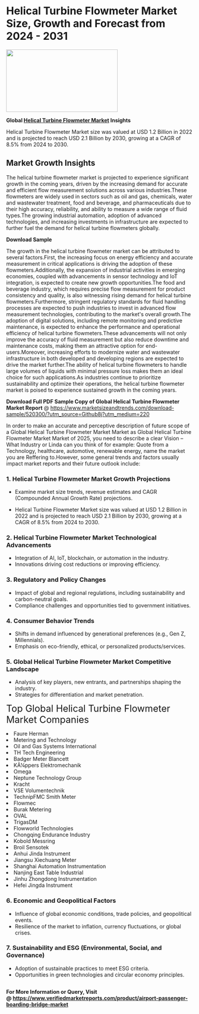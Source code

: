 <H1>Helical Turbine Flowmeter Market Size, Growth and Forecast from 2024 - 2031</H1><img class="aligncenter size-medium wp-image-584254" src="https://thirdeyenews.in/wp-content/uploads/2024/09/Global-Market-Research-300x168.jpeg" alt="" width="300" height="168" /><p><strong>Global&nbsp;<a href="https://www.marketsizeandtrends.com/download-sample/520300/?utm_source=Github8j?utm_medium=220">Helical Turbine Flowmeter Market</a> Insights</strong></p><p>Helical Turbine Flowmeter Market size was valued at USD 1.2 Billion in 2022 and is projected to reach USD 2.1 Billion by 2030, growing at a CAGR of 8.5% from 2024 to 2030.</p><p><h2>Market Growth Insights</h2> <p>The helical turbine flowmeter market is projected to experience significant growth in the coming years, driven by the increasing demand for accurate and efficient flow measurement solutions across various industries.These flowmeters are widely used in sectors such as oil and gas, chemicals, water and wastewater treatment, food and beverage, and pharmaceuticals due to their high accuracy, reliability, and ability to measure a wide range of fluid types.The growing industrial automation, adoption of advanced technologies, and increasing investments in infrastructure are expected to further fuel the demand for helical turbine flowmeters globally.</p> <p><strong>Download Sample</strong></p> <p>The growth in the helical turbine flowmeter market can be attributed to several factors.First, the increasing focus on energy efficiency and accurate measurement in critical applications is driving the adoption of these flowmeters.Additionally, the expansion of industrial activities in emerging economies, coupled with advancements in sensor technology and IoT integration, is expected to create new growth opportunities.The food and beverage industry, which requires precise flow measurement for product consistency and quality, is also witnessing rising demand for helical turbine flowmeters.Furthermore, stringent regulatory standards for fluid handling processes are expected to push industries to invest in advanced flow measurement technologies, contributing to the market's overall growth.The adoption of digital solutions, including remote monitoring and predictive maintenance, is expected to enhance the performance and operational efficiency of helical turbine flowmeters.These advancements will not only improve the accuracy of fluid measurement but also reduce downtime and maintenance costs, making them an attractive option for end-users.Moreover, increasing efforts to modernize water and wastewater infrastructure in both developed and developing regions are expected to drive the market further.The ability of helical turbine flowmeters to handle large volumes of liquids with minimal pressure loss makes them an ideal choice for such applications.As industries continue to prioritize sustainability and optimize their operations, the helical turbine flowmeter market is poised to experience sustained growth in the coming years.<p><span class=""><strong>Download Full PDF Sample Copy of Global Helical Turbine Flowmeter Market Report</strong> @ <a href="https://www.marketsizeandtrends.com/download-sample/520300/?utm_source=Github8j?utm_medium=220" target="_blank">https://www.marketsizeandtrends.com/download-sample/520300/?utm_source=Github8j?utm_medium=220</a></span></p><p>In order to make an accurate and perceptive description of future scope of a Global&nbsp;Helical Turbine Flowmeter Market Market as Global&nbsp;Helical Turbine Flowmeter Market Market of 2025, you need to describe a clear Vision &ndash; What Industry or Linda can you think of for example: Quote from a Technology, healthcare, automotive, renewable energy, name the market you are Reffering to.However, some general trends and factors usually impact market reports and their future outlook include:</p><h3>1.&nbsp;<strong>Helical Turbine Flowmeter Market Growth Projections</strong></h3><ul><li>Examine market size trends, revenue estimates and CAGR (Compounded Annual Growth Rate) projections.</li><li><p>Helical Turbine Flowmeter Market size was valued at USD 1.2 Billion in 2022 and is projected to reach USD 2.1 Billion by 2030, growing at a CAGR of 8.5% from 2024 to 2030.</p></li></ul><h3>2.&nbsp;<strong>Helical Turbine Flowmeter Market Technological Advancements</strong></h3><ul><li>Integration of AI, IoT, blockchain, or automation in the industry.</li><li>Innovations driving cost reductions or improving efficiency.</li></ul><h3>3.&nbsp;<strong>Regulatory and Policy Changes</strong></h3><ul><li>Impact of global and regional regulations, including sustainability and carbon-neutral goals.</li><li>Compliance challenges and opportunities tied to government initiatives.</li></ul><h3>4.&nbsp;<strong>Consumer Behavior Trends</strong></h3><ul><li>Shifts in demand influenced by generational preferences (e.g., Gen Z, Millennials).</li><li>Emphasis on eco-friendly, ethical, or personalized products/services.</li></ul><h3>5.&nbsp;<strong>Global Helical Turbine Flowmeter Market Competitive Landscape</strong></h3><ul><li>Analysis of key players, new entrants, and partnerships shaping the industry.</li><li>Strategies for differentiation and market penetration.</li></ul><p data-pm-slice="1 1 []"><span style="color: inherit; font-family: inherit; font-size: 25px;">Top Global Helical Turbine Flowmeter Market Companies</span></p><div class="" data-test-id=""><p><li>Faure Herman</li><li> Metering and Technology</li><li> Oil and Gas Systems International</li><li> TH Tech Engineering</li><li> Badger Meter Blancett</li><li> KÃ¼ppers Elektromechanik</li><li> Omega</li><li> Neptune Technology Group</li><li> Kracht</li><li> VSE Volumentechnik</li><li> TechnipFMC Smith Meter</li><li> Flowmec</li><li> Burak Metering</li><li> OVAL</li><li> TrigasDM</li><li> Flowworld Technologies</li><li> Chongqing Endurance Industry</li><li> Kobold Messring</li><li> Broil Sensotek</li><li> Anhui Jinda Instrument</li><li> Jiangsu Xiechuang Meter</li><li> Shanghai Automation Instrumentation</li><li> Nanjing East Table Industrial</li><li> Jinhu Zhongdong Instrumentation</li><li> Hefei Jingda Instrument</li></p></div><h3>6.&nbsp;<strong>Economic and Geopolitical Factors</strong></h3><ul><li>Influence of global economic conditions, trade policies, and geopolitical events.</li><li>Resilience of the market to inflation, currency fluctuations, or global crises.</li></ul><h3>7.&nbsp;<strong>Sustainability and ESG (Environmental, Social, and Governance)</strong></h3><ul><li>Adoption of sustainable practices to meet ESG criteria.</li><li>Opportunities in green technologies and circular economy principles.</li></ul><h2><strong style="font-size: 14px;">For More Information or Query, Visit @&nbsp;</strong><a style="background-color: #ffffff; font-size: 14px;" href="https://www.marketsizeandtrends.com/report/helical-turbine-flowmeter-market/" target="_blank">https://www.verifiedmarketreports.com/product/airport-passenger-boarding-bridge-market</a></h2>